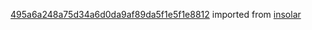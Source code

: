 [495a6a248a75d34a6d0da9af89da5f1e5f1e8812](https://github.com/insolar/insolar/commit/495a6a248a75d34a6d0da9af89da5f1e5f1e8812) imported from [insolar](https://github.com/insolar/insolar)
